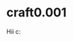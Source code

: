 # craft0.001
<!DOCTYPE html>
<html lang="en">
  <head>
    <title>Papers - Free Bootstrap 4 Template by Colorlib</title>
    <meta charset="utf-8">
    <meta name="viewport" content="width=device-width, initial-scale=1, shrink-to-fit=no">
    
  </head>
  <body>
    
   Hii c:
  </body>
</html>
